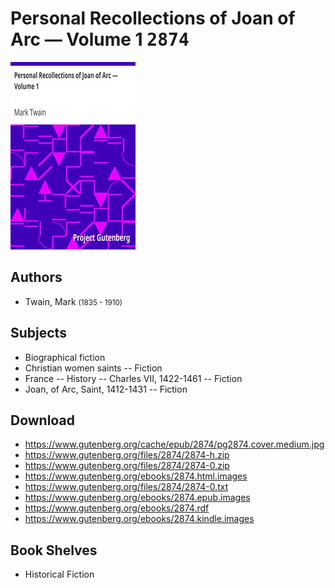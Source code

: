 # Personal Recollections of Joan of Arc — Volume 1 <kbd>2874</kbd>

![](./cover.medium.jpg "")

## Authors


 - Twain, Mark <small>(1835 - 1910)</small>

## Subjects


 - Biographical fiction
 - Christian women saints -- Fiction
 - France -- History -- Charles VII, 1422-1461 -- Fiction
 - Joan, of Arc, Saint, 1412-1431 -- Fiction

## Download


 - https://www.gutenberg.org/cache/epub/2874/pg2874.cover.medium.jpg
 - https://www.gutenberg.org/files/2874/2874-h.zip
 - https://www.gutenberg.org/files/2874/2874-0.zip
 - https://www.gutenberg.org/ebooks/2874.html.images
 - https://www.gutenberg.org/files/2874/2874-0.txt
 - https://www.gutenberg.org/ebooks/2874.epub.images
 - https://www.gutenberg.org/ebooks/2874.rdf
 - https://www.gutenberg.org/ebooks/2874.kindle.images

## Book Shelves


 - Historical Fiction
